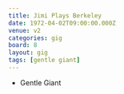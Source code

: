 ```yaml
---
title: Jimi Plays Berkeley
date: 1972-04-02T09:00:00.000Z
venue: v2
categories: gig
board: 8
layout: gig
tags: [gentle giant]
---
```

+ Gentle Giant